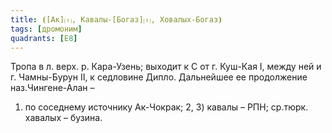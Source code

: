 ```yaml
---
title: ⦗[Ак]⒯, Кавалы-[Богаз]⒯, Ховалых-Богаз⦘
tags: [дромоним]
quadrants: [Е8]
---
```


Тропа в л. верх. р. Кара-Узень; выходит к С от г. Куш-Кая I, между ней и г.
Чамны-Бурун II, к седловине Дипло. Дальнейшее ее продолжение наз.Чингене-Алан –
1) по соседнему источнику Ак-Чокрак; 2, 3) кавалы – РПН; ср.тюрк. хавалых –
бузина.
